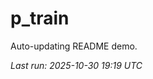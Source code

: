 # p_train

Auto-updating README demo.

<!--START_SECTION:status-->
_Last run: 2025-10-30 19:19 UTC_
<!--END_SECTION:status-->

























































































































































































































































































































































































































































































































































































































































































































































































































































































































































































































































































































































































































































































































































































































































































































































































